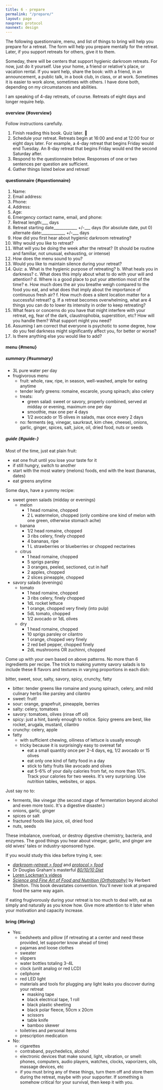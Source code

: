 ```yaml
---
title: 6 - prepare
permalink: "/prepare/"
layout: page
navprev: protocol
navnext: design
---
```


The following questionnaire, menu, and list of things to bring will help you prepare for a retreat. The form will help you prepare mentally for the retreat. Later, if you support retreats for others, give it to them.

Someday, there will be centers that support hygienic darkroom retreats. For now, just do it yourself. Use your home, a friend or relative's place, or vacation rental. If you want help, share the book: with a friend, in an announcement, a public talk, in a book club, in class, or at work. Sometimes it is easier to work alone, sometimes with others. I have done both, depending on my circumstances and abilities.

I am speaking of 4-day retreats, of course. Retreats of eight days and longer require help.

#### overview {#overview}

Follow instructions carefully.

1. Finish reading this book. Quiz later. &#128578;
2. Schedule your retreat. Retreats begin at 16:00 and end at 12:00 four or eight days later. For example, a 4-day retreat that begins Friday would end Tuesday. An 8-day retreat that begins Friday would end the second Saturday after. 
3. Respond to the questionnaire below. Responses of one or two sentences per question are sufficient. 
4. Gather things listed below and retreat!

#### questionnaire {#questionnaire}

1. Name:
2. Email address:
3. Phone:
4. Address:
5. Age:
6. Emergency contact name, email, and phone:
7. Retreat length:\_\_\_ days
8. Retreat starting date\_\_\_\_\_\_\_\_\_\_\_\_ +/-\_\_\_ days (for absolute date, put 0)  
alternate date:\_\_\_\_\_\_\_\_\_\_\_\_ +/-\_\_\_ days
9. How did you first hear about hygienic darkroom retreating?
10. Why would you like to retreat?
11. What will you be doing the week after the retreat? (It should be routine and familiar, not unusual, exhausting, or intense)
12. How does the menu sound to you?
13. Would you like to maintain silence during your retreat?
14. Quiz:
	a. What is the hygienic purpose of retreating?
	b. What heals you in darkness?
 	c. What does this imply about what to do with your will and attention?
	d. Where is a good place to put your attention most of the time?
	e. How much does the air you breathe weigh compared to the food you eat, and what does that imply about the importance of continuous fresh air?
	f. How much does a silent location matter for a successful retreat?
	g. If a retreat becomes overwhelming, what are 4 things you can do to lower its intensity in order to keep retreating?
15. What fears or concerns do you have that might interfere with your retreat, eg, fear of the dark, claustrophobia, superstition, etc? How will you handle them? What support might you need?
16. Assuming I am correct that everyone is psychotic to some degree, how do you feel darkness might significantly affect you, for better or worse?
17. Is there anything else you would like to add?

#### menu {#menu}

##### summary {#summary}

- 3L pure water per day
- frugivorous menu
    - fruit: whole, raw, ripe, in season, well-washed, ample for eating anytime
    - tender leafy greens: romaine, escarole, young spinach; also celery
    - treats:
    	- green salad: sweet or savory, properly combined, served at midday or evening, maximum one per day
       	- smoothie, max one per 4 days
    	- 1/2 avocado or 15 olives in salads, max once every 2 days
    - no: ferments (eg, vinegar, saurkraut, kim chee, cheese), onions, garlic, ginger, spices, salt, juice, oil, dried food, nuts or seeds

##### guide  {#guide-}

Most of the time, just eat plain fruit:

- eat one fruit until you lose your taste for it
- if still hungry, switch to another
- start with the most watery (melons) foods, end with the least (bananas, dates)
- eat greens anytime

Some days, have a yummy recipe:

- sweet green salads (midday or evenings)
	- melon
		- 1 head romaine, chopped
		- 2 L watermelon, chopped (only combine one kind of melon with one green, otherwise stomach ache)
	- banana
		- 1/2 head romaine, chopped
		- 3 ribs celery, finely chopped
		- 4 bananas, ripe
		- 1 L strawberries or blueberries or chopped nectarines
	- citrus
		- 1 head romaine, chopped
		- 5 sprigs parsley
		- 3 oranges, peeled, sectioned, cut in half
		- 2 apples, chopped
		- 2 slices pineapple, chopped
- savory salads (evenings)
	- tomato
		- 1 head romaine, chopped
		- 3 ribs celery, finely chopped
		- 1dL rocket lettuce
		- 1 orange, chopped very finely (into pulp)
		- 5dL tomato, chopped
		- 1/2 avocado or 1dL olives
	- dry
		- 1 head romaine, chopped
		- 10 sprigs parsley or cilantro
		- 1 orange, chopped very finely 
		- 2 red bell pepper, chopped finely
		- 2dL mushrooms OR zuchinni, chopped

Come up with your own based on above patterns. No more than 6 ingredients per recipe. The trick to making yummy savory salads is to include these 8 flavors and textures in varying proportions in each dish:

bitter, sweet, sour, salty, savory, spicy, crunchy, fatty

- bitter: tender greens like romaine and young spinach, celery, and mild culinary herbs like parsley and cilantro
- sweet: fruit!
- sour: orange, grapefruit, pineapple, berries
- salty: celery, tomatoes
- savory: tomatoes, olives (rinse off oil)
- spicy: just a hint, barely enough to notice. Spicy greens are best, like rocket, arugala, mustard, cilantro
- crunchy: celery, apple
- fatty
    - with sufficient chewing, oiliness of lettuce is usually enough
    - tricky because it is surprisingly easy to overeat fat
        - eat a small quantity once per 2-4 days, eg, 1/2 avocado or 15 olives
        - eat only one kind of fatty food in a day
        - stick to fatty fruits like avocado and olives
        - eat 5-6% of your daily calories from fat, no more than 10%. Track your calories for two weeks. It's very surprising. Use nutrition tables, websites, or apps.

Just say no to: 

- ferments, like vinegar (the second stage of fermentation beyond alcohol and even more toxic. It's a digestive disaster.)
- onions, garlic, ginger
- spices or salt
- fractured foods like juice, oil, dried food
- nuts, seeds

These imbalance, overload, or destroy digestive chemistry, bacteria, and enzymes. The good things you hear about vinegar, garlic, and ginger are old wives' tales or industry-sponsored hype. 

If you would study this idea before trying it, see:

- [*darkroom-retreat > food*](/darkroom-retreat/#food-darkroom-retreat) and [*protocol > food*](/protocol/#food-protocol)
- Dr Douglas Graham's masterful  [*80/10/10 Diet*](http://foodnsport.com)
- [Loren Lockman's videos](https://www.youtube.com/user/LorenLockman)
- [*Science and Fine Art of Food and Nutrition (Orthotrophy)*](/f/fnhs.pdf) by Herbert Shelton. This book devastates convention. You'll never look at prepared food the same way again.

If eating frugivorously during your retreat is too much to deal with, eat as simply and naturally as you know how. Give more attention to it later when your motivation and capacity increase.

#### bring {#bring}

- Yes:
    - bedsheets and pillow (if retreating at a center and need these provided, let supporter know ahead of time)
    - pajamas and loose clothes
    - sweater
    - slippers
    - water bottles totaling 3-4L
    - clock (unlit analog or red LCD)
    - cellphone
    - red LED light
    - materials and tools for plugging any light leaks you discover during your retreat
        - masking tape
        - black electrical tape, 1 roll
        - black plastic sheeting
        - black polar fleece, 50cm x 20cm
        - scissors
        - table knife 
        - bamboo skewer
    - toiletries and personal items
    - prescription medication
- No: 
    - cigarettes
    - contraband, psychedelics, alcohol
    - electronic devices that make sound, light, vibration, or smell: phones, computers, audio players, watches, clocks, vaporizers, oils, massage devices, etc
    - if you must bring any of these things, turn them off and store them during the retreat, maybe with your supporter. If something is somehow critical for your survival, then keep it with you.

<!-- &emsp;

&emsp;

&emsp;

&emsp;


&emsp;

&emsp;

&emsp;

&emsp;


&emsp;

&emsp;

&emsp;

&emsp;


&emsp;

&emsp;

&emsp;

&emsp;


&emsp;

&emsp;

&emsp;

&emsp;

.
-->



